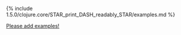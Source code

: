 {% include 1.5.0/clojure.core/STAR_print_DASH_readably_STAR/examples.md %}

[Please add examples!](https://github.com/arrdem/grimoire/edit/master/_includes/1.6.0/clojure.core/STAR_print_DASH_readably_STAR/examples.md)
